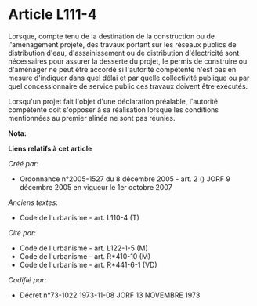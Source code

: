# Article L111-4

Lorsque, compte tenu de la destination de la construction ou de l'aménagement projeté, des travaux portant sur les réseaux
publics de distribution d'eau, d'assainissement ou de distribution d'électricité sont nécessaires pour assurer la desserte du
projet, le permis de construire ou d'aménager ne peut être accordé si l'autorité compétente n'est pas en mesure d'indiquer
dans quel délai et par quelle collectivité publique ou par quel concessionnaire de service public ces travaux doivent être
exécutés.

Lorsqu'un projet fait l'objet d'une déclaration préalable, l'autorité compétente doit s'opposer à sa réalisation lorsque les
conditions mentionnées au premier alinéa ne sont pas réunies.

**Nota:**



**Liens relatifs à cet article**

_Créé par_:

  - Ordonnance n°2005-1527 du 8 décembre 2005 - art. 2 () JORF 9 décembre 2005 en vigueur le 1er octobre 2007

_Anciens textes_:

  - Code de l'urbanisme - art. L110-4 (T)

_Cité par_:

  - Code de l'urbanisme - art. L122-1-5 (M)
  - Code de l'urbanisme - art. R*410-10 (M)
  - Code de l'urbanisme - art. R*441-6-1 (VD)

_Codifié par_:

  - Décret n°73-1022 1973-11-08 JORF 13 NOVEMBRE 1973
